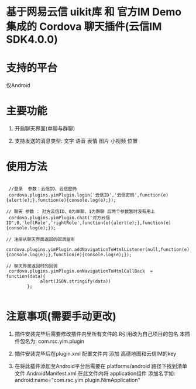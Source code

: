 # 基于网易云信 uikit库 和 官方IM Demo集成的 Cordova 聊天插件(云信IM SDK4.0.0)

# 支持的平台
  仅Android

# 主要功能
 1. 开启聊天界面(单聊与群聊)
 
 2. 支持发送的消息类型: 文字 语音 表情 图片 小视频 位置 
 
# 使用方法
```

 //登录  参数：云信ID、云信密码
 cordova.plugins.yimPlugin.login('云信ID','云信密码',function(e){alert(e);},function(e){console.log(e);});
 
// 聊天 参数 : 对方云信ID、0为单聊、1为群聊 后两个参数暂时没有用上 
 cordova.plugins.yimPlugin.chat('对方云信ID',0,'leftRole','rightRole',function(e){alert(e);},function(e){console.log(e);});
 
// 注册从聊天界面返回的回调监听
 cordova.plugins.yimPlugin.addNavigationToHtmlListener(null,function(e){console.log(e);},function(e){console.log(e);});
 
// 聊天界面返回时的回调
 cordova.plugins.yimPlugin.onNavigationToHtmlCallBack  = function(data){
             alert(JSON.stringify(data))
        };
        
```
# 注意事项(需要手动更改)
 1. 插件安装完毕后需要修改插件内里所有文件的.R引用改为自己项目的包名 本插件包名为: com.rsc.yim.plugin
 
 2. 插件安装完毕后在plugin.xml 配置文件内 添加 高德地图和云信IM的key
 
 3. 在将此插件添加至Android平台后需要在 platforms/android 路径下找到清单文件 AndroidManifest.xml 在此文件内将 application组件 添加名字如:             android:name="com.rsc.yim.plugin.NimApplication"
